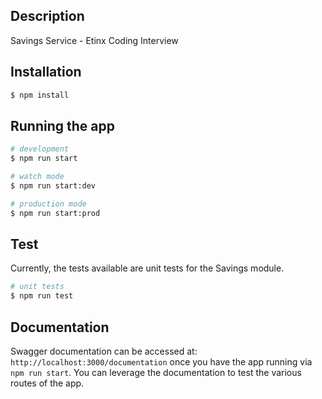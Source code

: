 ## Description

Savings Service - Etinx Coding Interview

## Installation

```bash
$ npm install
```

## Running the app

```bash
# development
$ npm run start

# watch mode
$ npm run start:dev

# production mode
$ npm run start:prod
```

## Test

Currently, the tests available are unit tests for the Savings module.

```bash
# unit tests
$ npm run test
```

## Documentation

Swagger documentation can be accessed at:
`http://localhost:3000/documentation`
once you have the app running via `npm run start`.
You can leverage the documentation to test the various routes of the app.
